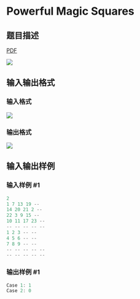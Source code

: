 # Powerful Magic Squares

## 题目描述

[problemUrl]: https://uva.onlinejudge.org/index.php?option=com_onlinejudge&Itemid=8&category=17&page=show_problem&problem=1479

[PDF](https://uva.onlinejudge.org/external/105/p10538.pdf)

![](https://cdn.luogu.com.cn/upload/vjudge_pic/UVA10538/6bf5d5b679bc0225708086568cd3e510f4718049.png)

## 输入输出格式

### 输入格式

![](https://cdn.luogu.com.cn/upload/vjudge_pic/UVA10538/75e874300e9e36e45f635cd09adb403c1bad27a7.png)

### 输出格式

![](https://cdn.luogu.com.cn/upload/vjudge_pic/UVA10538/15299d8c6a58431317bf1f30a05558e7da602668.png)

## 输入输出样例

### 输入样例 #1

```cpp
2
1 7 13 19 --
14 20 21 2 --
22 3 9 15 --
10 11 17 23 --
-- -- -- -- --
1 2 3 -- --
4 5 6 -- --
7 8 9 -- --
-- -- -- -- --
-- -- -- -- --
```


### 输出样例 #1

```cpp
Case 1: 1
Case 2: 0
```



